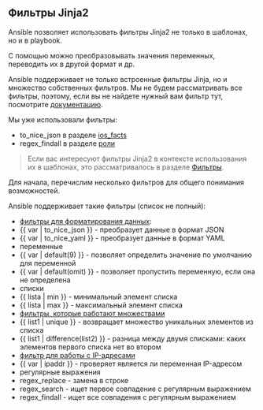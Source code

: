## Фильтры Jinja2

Ansible позволяет использовать фильтры Jinja2 не только в шаблонах, но и в playbook.

С помощью можно преобразовывать значения переменных, переводить их в другой формат и др.

Ansible поддерживает не только встроенные фильтры Jinja, но и множество собственных фильтров.
Мы не будем рассматривать все фильтры, поэтому, если вы не найдете нужный вам фильтр тут, посмотрите [документацию](http://docs.ansible.com/ansible/playbooks_filters.html).

Мы уже использовали фильтры:
* to_nice_json в разделе [ios_facts](https://natenka.gitbooks.io/pyneng/content/book/chapter15/4b_ios_facts.html)
* regex_findall в разделе [роли](https://natenka.gitbooks.io/pyneng/content/book/chapter15/6c_roles.html)

> Если вас интересуют фильтры Jinja2 в контексте использования их в шаблонах, это рассматривалось в разделе [Фильтры](https://natenka.gitbooks.io/pyneng/content/book/chapter13/3d_syntax_filter.html).

Для начала, перечислим несколько фильтров для общего понимания возможностей.

Ansible поддерживает такие фильтры (список не полный):
* [фильтры для форматирования данных](http://docs.ansible.com/ansible/playbooks_filters.html#filters-for-formatting-data):
 * {{ var | to_nice_json }} - преобразует данные в формат JSON
 * {{ var | to_nice_yaml }} - преобразует данные в формат YAML
* переменные
 * {{ var | default(9) }} - позволяет определить значение по умолчанию для переменной
 * {{ var | default(omit) }} - позволяет пропустить переменную, если она не определена
* списки
 * {{ lista | min }} - минимальный элемент списка
 * {{ lista | max }} - максимальный элемент списка
* [фильтры, которые работают множествами](http://docs.ansible.com/ansible/playbooks_filters.html#set-theory-filters)
 * {{ list1 | unique }} - возвращает множество уникальных элементов из списка
 * {{ list1 | difference(list2) }} - разница между двумя списками: каких элементов первого списка нет во втором
* [фильтр для работы с IP-адресами](http://docs.ansible.com/ansible/playbooks_filters_ipaddr.html)
 * {{ var | ipaddr }} - проверяет является ли переменная IP-адресом
* регулярные выражения
 * regex_replace - замена в строке
 * regex_search - ищет первое совпадение с регулярным выражением
 * regex_findall - ищет все совпадения с регулярным выражением
